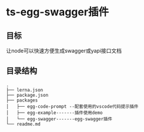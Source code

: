
# ts-egg-swagger插件

## 目标

让node可以快速方便生成swagger或yapi接口文档

## 目录结构
```
.
├── lerna.json
├── package.json
├── packages
│   ├── egg-code-prompt --配套使用的vscode代码提示插件
│   ├── egg-example-------插件使用demo
│   └── egg-swagger-------egg-swagger插件
└── readme.md


```